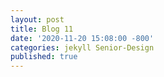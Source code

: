 ```yaml
---
layout: post
title: Blog 11
date: '2020-11-20 15:08:00 -800'
categories: jekyll Senior-Design
published: true
---
```

